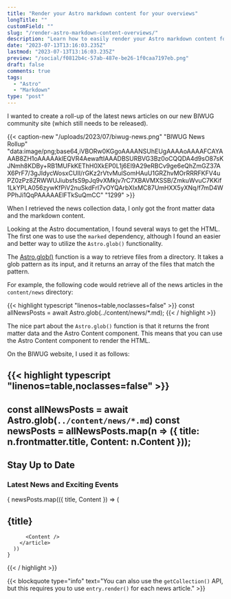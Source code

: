 ```yaml
---
title: "Render your Astro markdown content for your overviews"
longTitle: ""
customField: ""
slug: "/render-astro-markdown-content-overviews/"
description: "Learn how to easily render your Astro markdown content for overviews using Astro.glob() in this blog post."
date: "2023-07-13T13:16:03.235Z"
lastmod: "2023-07-13T13:16:03.235Z"
preview: "/social/f0812b4c-57ab-487e-be26-1f0caa7197eb.png"
draft: false
comments: true
tags:
  - "Astro"
  - "Markdown"
type: "post"
---
```


I wanted to create a roll-up of the latest news articles on our new BIWUG community site (which still needs to be released).

{{< caption-new "/uploads/2023/07/biwug-news.png" "BIWUG News Rollup"  "data:image/png;base64,iVBORw0KGgoAAAANSUhEUgAAAAoAAAAFCAYAAAB8ZH1oAAAAAklEQVR4AewaftIAAADBSURBVG3Bz0oCQQDA4d9sO87sKJNmh8KDBy+RB1MUFkKEThH0XkEP0L1j6El9A29eRBCv9ge6eQhZmGZ37AX6PrF7/3gJIdycWosxCUII/rGKz2rVtvMulSomHAuU1GRZhvMOrRRRFKFV4uPZ0zPz8ZRWWUJiubsfsS9pJq9vXMkjv7rC7XBAVMXSSB/ZmkuWvuC7KKif1LkYPLA056zywKfPiV2nuSkdFrI7vOYQArbXIxMC87UmHXX5yXNq/f7mD4WPPhJi1QqPAAAAAElFTkSuQmCC" "1299" >}}

When I retrieved the news collection data, I only got the front matter data and the markdown content.

Looking at the Astro documentation, I found several ways to get the HTML. The first one was to use the `marked` dependency, although I found an easier and better way to utilize the `Astro.glob()` functionality.

The [Astro.glob()](https://docs.astro.build/en/guides/imports/#astroglob) function is a way to retrieve files from a directory. It takes a glob pattern as its input, and it returns an array of the files that match the pattern.

For example, the following code would retrieve all of the news articles in the `content/news` directory:

{{< highlight typescript "linenos=table,noclasses=false" >}}
const allNewsPosts = await Astro.glob(../content/news/*.md);
{{< / highlight >}}

The nice part about the `Astro.glob()` function is that it returns the front matter data and the Astro Content component. This means that you can use the Astro Content component to render the HTML.

On the BIWUG website, I used it as follows:

<!-- FM:Snippet:Start data:{"id":"Highlight (single)","fields":[{"name":"type","value":"typescript"},{"name":"selection","value":"---\nconst allNewsPosts = await Astro.glob(`../content/news/*.md`);\nconst newsPosts = allNewsPosts.map(n => ({\n  title: n.frontmatter.title,\n  Content: n.Content\n}));\n---\n\n<section class=\"news__section mt-16\">\n  <h2>Stay Up to Date</h2>\n  <h3>Latest News and Exciting Events</h3>\n\n  <div class=\"mx-auto mt-8 grid max-w-max grid-cols-1 place-content-center gap-x-16 gap-y-12 md:grid-cols-2\">\n    {\n      newsPosts.map(({ title, Content }) => (\n        <article class=\"bg-white space-y-4 p-8 shadow-md rounded-md border border-gray-200\">\n          <h2>{title}</h2>\n\n          <Content />\n        </article>\n      ))\n    }\n  </ul>\n</section>"}]} -->
{{< highlight typescript "linenos=table,noclasses=false" >}}
---
const allNewsPosts = await Astro.glob(`../content/news/*.md`)
const newsPosts = allNewsPosts.map(n => ({
  title: n.frontmatter.title,
  Content: n.Content
}));
---

<section class="news__section mt-16">
  <h2>Stay Up to Date</h2>
  <h3>Latest News and Exciting Events</h3>

  <div class="mx-auto mt-8 grid max-w-max grid-cols-1 place-content-center gap-x-16 gap-y-12 md:grid-cols-2">
    {
      newsPosts.map(({ title, Content }) => (
        <article class="bg-white space-y-4 p-8 shadow-md rounded-md border border-gray-200">
          <h2>{title}</h2>

          <Content />
        </article>
      ))
    }
  </ul>
</section>
{{< / highlight >}}
<!-- FM:Snippet:End -->

<!-- FM:Snippet:Start data:{"id":"Blockquote","fields":[{"name":"type","value":"info"},{"name":"selection","value":"You can also use the `getCollection()` API, but this requires you to use `entry.render()` for each news article."}]} -->
{{< blockquote type="info" text="You can also use the `getCollection()` API, but this requires you to use `entry.render()` for each news article." >}}
<!-- FM:Snippet:End -->
